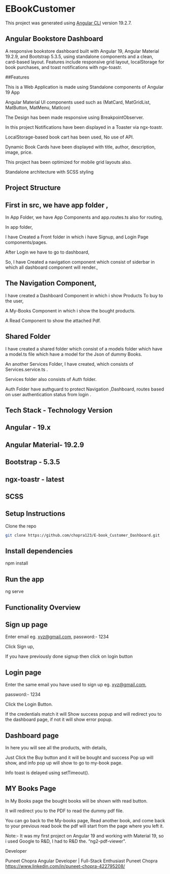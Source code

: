 # EBookCustomer

This project was generated using [Angular CLI](https://github.com/angular/angular-cli) version 19.2.7.



## Angular Bookstore Dashboard 
  

A responsive bookstore dashboard built with Angular 19, Angular Material 19.2.9, and Bootstrap 5.3.5, using standalone components and a clean, card-based layout. Features include responsive grid layout, localStorage for book purchases, and toast notifications with ngx-toastr. 

##Features 

This is a Web Application is made using Standalone components of Angular 19 App 

 Angular Material UI components used such as (MatCard, MatGridList, MatButton, MatMenu, MatIcon) 

The Design has been made responsive using BreakpointObserver. 

In this project Notifications have been displayed in a Toaster via ngx-toastr. 

LocalStorage-based book cart has been used, No use of API. 

Dynamic Book Cards have been displayed with title, author, description, image, price. 

This project has been optimized for mobile grid layouts also. 

Standalone architecture with SCSS styling 

 

## Project Structure 

## First in src, we have app folder ,  

In App Folder, we have App Components and app.routes.ts also for routing, 

In app folder,  

I have Created a Front folder in which i have Signup, and Login Page components/pages. 

After Login we have to go to dashboard, 

So, I have Created a navigation component which consist of  siderbar in which all dashboard component will render., 

 


## The Navigation Component,  

I have created a Dashboard Component in which i show Products To buy to the user, 

A My-Books Component in which i show the bought products. 

A Read Component to show the attached Pdf. 

## Shared Folder 

I have created a shared folder which consist of a models folder which have a model.ts file which have a model for the Json of dummy Books. 

An another Services Folder, I have created, which consists of Services.service.ts . 

Services folder also consists of Auth folder. 

Auth Folder have authguard  to protect Navigation ,Dashboard, routes based on user authentication status from login .   

 

## Tech Stack - Technology Version 

## Angular - 19.x 

## Angular Material- 19.2.9 

## Bootstrap - 5.3.5 

## ngx-toastr - latest 

## SCSS 


 

## Setup Instructions 

Clone the repo 

```bash
git clone https://github.com/chopra123/E-book_Customer_Dashboard.git
```

## Install dependencies 

npm install 

 

## Run the app 

ng serve 

 

## Functionality Overview 

## Sign up page 

Enter email eg.  xyz@gmail.com, password:- 1234 

Click Sign up, 

If you have previously done signup then click on login button 

## Login page 

Enter the same email you have used to sign up  eg.  xyz@gmail.com,  

password:- 1234 

Click the Login Button. 

If the credentials match it will Show success popup and will redirect you to the dashboard page, if not it will show error popup. 

## Dashboard page 

In here you will see all the products, with details, 

Just Click the Buy button and it will be bought  and success Pop up will show, and info pop up will show to go to my-book page. 

Info toast is delayed using setTimeout(). 

## MY Books Page 

In My Books page the bought books will be shown with read button. 

It will redirect you to the PDF to read the dummy pdf file. 

You can go back to the My-books page, Read another book, and come back to your previous read book the pdf will start from the page where you left it.  

 

 

Note:- It was my first project on Angular 19 and working with Material 19, so i used Google to R&D, I had to R&D the.   “ng2-pdf-viewer". 

  

Developer 

Puneet Chopra 
 Angular Developer | Full-Stack Enthusiast 
 Puneet Chopra 
 https://www.linkedin.com/in/puneet-chopra-422795208/ 

 